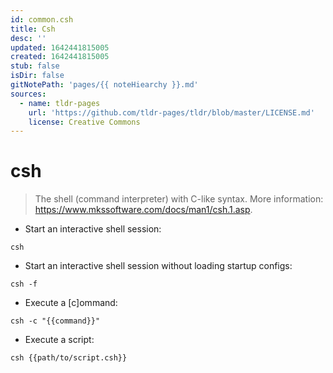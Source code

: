 ```yaml
---
id: common.csh
title: Csh
desc: ''
updated: 1642441815005
created: 1642441815005
stub: false
isDir: false
gitNotePath: 'pages/{{ noteHiearchy }}.md'
sources:
  - name: tldr-pages
    url: 'https://github.com/tldr-pages/tldr/blob/master/LICENSE.md'
    license: Creative Commons
---
```

# csh

> The shell (command interpreter) with C-like syntax.
> More information: <https://www.mkssoftware.com/docs/man1/csh.1.asp>.

- Start an interactive shell session:

`csh`

- Start an interactive shell session without loading startup configs:

`csh -f`

- Execute a [c]ommand:

`csh -c "{{command}}"`

- Execute a script:

`csh {{path/to/script.csh}}`

